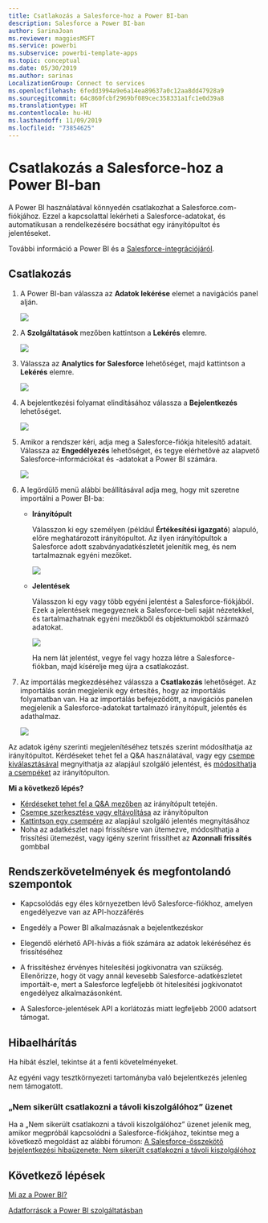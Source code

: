 ```yaml
---
title: Csatlakozás a Salesforce-hoz a Power BI-ban
description: Salesforce a Power BI-ban
author: SarinaJoan
ms.reviewer: maggiesMSFT
ms.service: powerbi
ms.subservice: powerbi-template-apps
ms.topic: conceptual
ms.date: 05/30/2019
ms.author: sarinas
LocalizationGroup: Connect to services
ms.openlocfilehash: 6fedd3994a9e6a14ea89637a0c12aa8dd47928a9
ms.sourcegitcommit: 64c860fcbf2969bf089cec358331a1fc1e0d39a8
ms.translationtype: HT
ms.contentlocale: hu-HU
ms.lasthandoff: 11/09/2019
ms.locfileid: "73854625"
---
```

# <a name="connect-to-salesforce-with-power-bi"></a>Csatlakozás a Salesforce-hoz a Power BI-ban
A Power BI használatával könnyedén csatlakozhat a Salesforce.com-fiókjához. Ezzel a kapcsolattal lekérheti a Salesforce-adatokat, és automatikusan a rendelkezésére bocsáthat egy irányítópultot és jelentéseket.

További információ a Power BI és a [Salesforce-integrációjáról](https://powerbi.microsoft.com/integrations/salesforce).

## <a name="how-to-connect"></a>Csatlakozás
1. A Power BI-ban válassza az **Adatok lekérése** elemet a navigációs panel alján.
   
   ![](media/service-connect-to-salesforce/pbi_getdata.png) 
2. A **Szolgáltatások** mezőben kattintson a **Lekérés** elemre.
   
   ![](media/service-connect-to-salesforce/pbi_getservices.png) 
3. Válassza az **Analytics for Salesforce** lehetőséget, majd kattintson a **Lekérés** elemre.  
   
   ![](media/service-connect-to-salesforce/salesforce.png)
4. A bejelentkezési folyamat elindításához válassza a **Bejelentkezés** lehetőséget.
   
    ![](media/service-connect-to-salesforce/dialog.png)
5. Amikor a rendszer kéri, adja meg a Salesforce-fiókja hitelesítő adatait. Válassza az **Engedélyezés** lehetőséget, és tegye elérhetővé az alapvető Salesforce-információkat és -adatokat a Power BI számára.
   
   ![](media/service-connect-to-salesforce/sf_authorize.png)
6. A legördülő menü alábbi beállításával adja meg, hogy mit szeretne importálni a Power BI-ba:
   
   * **Irányítópult**
     
     Válasszon ki egy személyen (például **Értékesítési igazgató**) alapuló, előre meghatározott irányítópultot. Az ilyen irányítópultok a Salesforce adott szabványadatkészletét jelenítik meg, és nem tartalmaznak egyéni mezőket.
     
     ![](media/service-connect-to-salesforce/pbi_salesforcechooserole.png)
   * **Jelentések**
     
     Válasszon ki egy vagy több egyéni jelentést a Salesforce-fiókjából. Ezek a jelentések megegyeznek a Salesforce-beli saját nézetekkel, és tartalmazhatnak egyéni mezőkből és objektumokból származó adatokat.
     
     ![](media/service-connect-to-salesforce/pbi_salesforcereports.png)
     
     Ha nem lát jelentést, vegye fel vagy hozza létre a Salesforce-fiókban, majd kísérelje meg újra a csatlakozást.

7. Az importálás megkezdéséhez válassza a **Csatlakozás** lehetőséget. Az importálás során megjelenik egy értesítés, hogy az importálás folyamatban van. Ha az importálás befejeződött, a navigációs panelen megjelenik a Salesforce-adatokat tartalmazó irányítópult, jelentés és adathalmaz.
   
   ![](media/service-connect-to-salesforce/pbi_getdatasalesforcedash.png)

Az adatok igény szerinti megjelenítéséhez tetszés szerint módosíthatja az irányítópultot. Kérdéseket tehet fel a Q&A használatával, vagy egy [csempe kiválasztásával](consumer/end-user-tiles.md) megnyithatja az alapjául szolgáló jelentést, és [módosíthatja a csempéket](service-dashboard-edit-tile.md) az irányítópulton.

**Mi a következő lépés?**

* [Kérdéseket tehet fel a Q&A mezőben](consumer/end-user-q-and-a.md) az irányítópult tetején.
* [Csempe szerkesztése vagy eltávolítása](service-dashboard-edit-tile.md) az irányítópulton
* [Kattintson egy csempére](service-dashboard-tiles.md) az alapjául szolgáló jelentés megnyitásához
* Noha az adatkészlet napi frissítésre van ütemezve, módosíthatja a frissítési ütemezést, vagy igény szerint frissíthet az **Azonnali frissítés** gombbal

## <a name="system-requirements-and-considerations"></a>Rendszerkövetelmények és megfontolandó szempontok

- Kapcsolódás egy éles környezetben lévő Salesforce-fiókhoz, amelyen engedélyezve van az API-hozzáférés

- Engedély a Power BI alkalmazásnak a bejelentkezéskor

- Elegendő elérhető API-hívás a fiók számára az adatok lekéréséhez és frissítéséhez

- A frissítéshez érvényes hitelesítési jogkivonatra van szükség. Ellenőrizze, hogy öt vagy annál kevesebb Salesforce-adatkészletet importált-e, mert a Salesforce legfeljebb öt hitelesítési jogkivonatot engedélyez alkalmazásonként.

- A Salesforce-jelentések API a korlátozás miatt legfeljebb 2000 adatsort támogat.


## <a name="troubleshooting"></a>Hibaelhárítás

Ha hibát észlel, tekintse át a fenti követelményeket. 

Az egyéni vagy tesztkörnyezeti tartományba való bejelentkezés jelenleg nem támogatott.

### <a name="unable-to-connect-to-the-remote-server-message"></a>„Nem sikerült csatlakozni a távoli kiszolgálóhoz” üzenet

Ha a „Nem sikerült csatlakozni a távoli kiszolgálóhoz” üzenet jelenik meg, amikor megpróbál kapcsolódni a Salesforce-fiókjához, tekintse meg a következő megoldást az alábbi fórumon: [A Salesforce-összekötő bejelentkezési hibaüzenete: Nem sikerült csatlakozni a távoli kiszolgálóhoz](https://www.outsystems.com/forums/Forum_TopicView.aspx?TopicId=17674&TopicName=log-in-error-message-unable-to-connect-to-the-remote-server&)


## <a name="next-steps"></a>Következő lépések
[Mi az a Power BI?](fundamentals/power-bi-overview.md)

[Adatforrások a Power BI szolgáltatásban](service-get-data.md)

